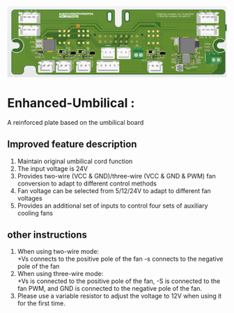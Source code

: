 
![image](https://github.com/DecXlll/Enhanced-Umbilical/blob/main/img/main_board_bottom.png)
# Enhanced-Umbilical : 
A reinforced plate based on the umbilical board
## Improved feature description
1. Maintain original umbilical cord function
2. The input voltage is 24V
3. Provides two-wire (VCC & GND)/three-wire (VCC & GND & PWM) fan conversion to adapt to different control methods
4. Fan voltage can be selected from 5/12/24V to adapt to different fan voltages
5. Provides an additional set of inputs to control four sets of auxiliary cooling fans

## other instructions
1. When using two-wire mode: \
     +Vs connects to the positive pole of the fan -s connects to the negative pole of the fan
2. When using three-wire mode: \
     +Vs is connected to the positive pole of the fan, -S is connected to the fan PWM, and GND is connected to the negative pole of the fan.
3. Please use a variable resistor to adjust the voltage to 12V when using it for the first time.
